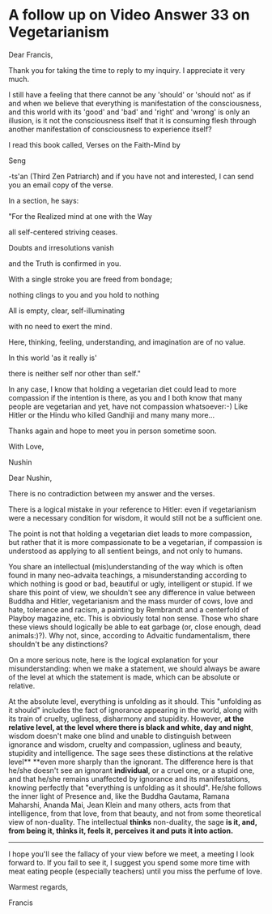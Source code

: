 # A follow up on Video Answer 33 on Vegetarianism

Dear Francis,

Thank you for taking the time to reply to my inquiry. I appreciate it very much.

I still have a feeling that there cannot be any 'should' or 'should not' as if and when we believe that everything is manifestation of the consciousness, and this world with its 'good' and 'bad' and 'right' and 'wrong' is only an illusion, is it not the consciousness itself that it is consuming flesh through another manifestation of consciousness to experience itself?

I read this book called, Verses on the Faith-Mind by 

Seng

-ts'an (Third Zen Patriarch) and if you have not and interested, I can send you an email copy of the verse.

In a section, he says:

"For the Realized mind at one with the Way

all self-centered striving ceases.

Doubts and irresolutions vanish

and the Truth is confirmed in you.

With a single stroke you are freed from bondage;

nothing clings to you and you hold to nothing

All is empty, clear, self-illuminating

with no need to exert the mind.

Here, thinking, feeling, understanding, and imagination are of no value.

In this world 'as it really is'

there is neither self nor other than self."

In any case, I know that holding a vegetarian diet could lead to more compassion if the intention is there, as you and I both know that many people are vegetarian and yet, have not compassion whatsoever:-) Like Hitler or the Hindu who killed Gandhiji and many many more...

Thanks again and hope to meet you in person sometime soon.

With Love,

Nushin

Dear Nushin,

There is no contradiction between my answer and the verses.

There is a logical mistake in your reference to Hitler: even if vegetarianism were a necessary condition for wisdom, it would still not be a sufficient one.

The point is not that holding a vegetarian diet leads to more compassion, but rather that it is more compassionate to be a vegetarian, if compassion is understood as applying to all sentient beings, and not only to humans.

You share an intellectual (mis)understanding of the way which is often found in many neo-advaita teachings, a misunderstanding according to which nothing is good or bad, beautiful or ugly, intelligent or stupid. If we share this point of view, we shouldn't see any difference in value between Buddha and Hitler, vegetarianism and the mass murder of cows, love and hate, tolerance and racism, a painting by Rembrandt and a centerfold of Playboy magazine, etc. This is obviously total non sense. Those who share these views should logically be able to eat garbage (or, close enough, dead animals:)?). Why not, since, according to Advaitic fundamentalism, there shouldn't be any distinctions? 

On a more serious note, here is the logical explanation for your misunderstanding: when we make a statement, we should always be aware of the level at which the statement is made, which can be absolute or relative. 

At the absolute level, everything is unfolding as it should. This "unfolding as it should" includes the fact of ignorance appearing in the world, along with its train of cruelty, ugliness, disharmony and stupidity. However, **at the relative level, at the level where there is black and white, day and night**, wisdom doesn't make one blind and unable to distinguish between ignorance and wisdom, cruelty and compassion, ugliness and beauty, stupidity and intelligence. The sage sees these distinctions at the relative level** **even more sharply than the ignorant. The difference here is that he/she doesn't see an ignorant **individual**, or a cruel one, or a stupid one, and that he/she remains unaffected by ignorance and its manifestations, knowing perfectly that "everything is unfolding as it should". He/she follows the inner light of Presence and, like the Buddha Gautama, Ramana Maharshi, Ananda Mai, Jean Klein and many others, acts from that intelligence, from that love, from that beauty, and not from some theoretical view of non-duality. The intellectual **thinks** non-duality, the sage **is it, and, from being it, thinks it, feels it, perceives it and puts it into action.**

 **** 

I hope you'll see the fallacy of your view before we meet, a meeting I look forward to. If you fail to see it, I suggest you spend some more time with meat eating people (especially teachers) until you miss the perfume of love.

Warmest regards,

Francis

